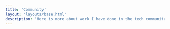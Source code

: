 ```yaml
---
title: 'Community'
layout: 'layouts/base.html'
description: 'Here is more about work I have done in the tech community'
---
```

